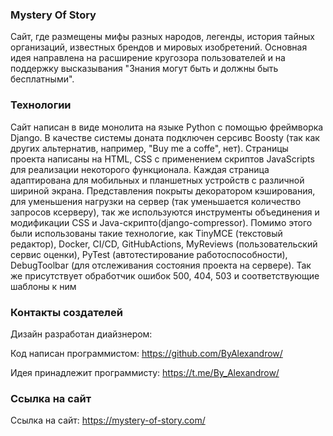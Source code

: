 ### Mystery Of Story

Сайт, где размещены мифы разных народов, легенды, история тайных организаций, известных брендов и мировых изобретений.
Основная идея направлена на расширение кругозора пользователей и на поддержку высказывания "Знания могут быть и должны быть бесплатными".

### Технологии

Сайт написан в виде монолита на языке Python с помощью фреймворка Django.
В качестве системы доната подключен серсивс Boosty (так как других альтернатив, например, "Buy me a coffe", нет).
Страницы проекта написаны на HTML, CSS с применением скриптов JavaScripts для реализации некоторого функционала. Каждая страница адаптирована для мобильных и планшетных устройств с различной шириной экрана. Представления покрыты декоратором кэширования, для уменьшения нагрузки на сервер (так уменьшается количество запросов ксерверу), так же используются инструменты объединения и модификации CSS и Java-скрипто(django-compressor). 
Помимо этого были использованы такие технологие, как TinyMCE (текстовый редактор), Docker, CI/CD, GitHubActions, MyReviews (пользовательский сервис оценки), PyTest (автотестирование работоспособности), DebugToolbar (для отслеживания состояния проекта на сервере).
Так же присутствует обработчик ошибок 500, 404, 503 и соответствующие шаблоны к ним

### Контакты создателей

Дизайн разработан диайзнером: 

Код написан программистом: https://github.com/ByAlexandrow/

Идея принадлежит программисту: https://t.me/By_Alexandrow/

### Ссылка на сайт

Ссылка на сайт: https://mystery-of-story.com/
